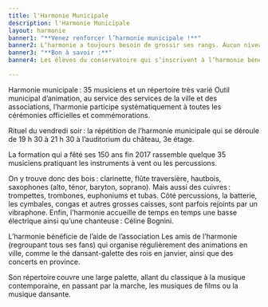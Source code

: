 ```yaml
---
title: l'Harmonie Municipale
description: l'Harmonie Municipale
layout: harmonie
banner1: "**Venez renforcer l’harmonie municipale !**"
banner2: L’harmonie a toujours besoin de grossir ses rangs. Aucun niveau musical n’est réclamé. En revanche, « une vraie motivation à expérimenter la musique en groupe est nécessaire », explique David Brunet, le directeur de l’harmonie.
banner3: "**Bon à savoir :**"
banner4: Les élèves du conservatoire qui s’inscrivent à l’harmonie bénéficient d’une réduction de 50 % sur le montant de l’inscription au conservatoire de musique.

---
```


Harmonie municipale : 35 musiciens et un répertoire très varié
Outil municipal d’animation, au service des services de la ville et des associations, l’harmonie participe systématiquement à toutes les cérémonies officielles et commémorations.

Rituel du vendredi soir : la répétition de l’harmonie municipale qui se déroule de 19 h 30 à 21 h 30 à l’auditorium du château, 3e étage.

La formation qui a fêté ses 150 ans fin 2017 rassemble quelque 35 musiciens pratiquant les instruments à vent ou les percussions.

On y trouve donc des bois : clarinette, flûte traversière, hautbois, saxophones (alto, ténor, baryton, soprano).
Mais aussi des cuivres : trompettes, trombones, euphoniums et tubas.
Côté percussions, la batterie, les cymbales, congas et autres grosses caisses, sont parfois rejoints par un vibraphone.
Enfin, l’harmonie accueille de temps en temps une basse électrique ainsi qu’une chanteuse : Céline Bognini. 

L’harmonie bénéficie de l’aide de l’association Les amis de l’harmonie (regroupant tous ses fans) qui organise régulièrement des animations en ville, comme le thé dansant-galette des rois en janvier, ainsi que des concerts en province.

Son répertoire couvre une large palette, allant du classique à la musique contemporaine, en passant par la marche, les musiques de films ou la musique dansante.
